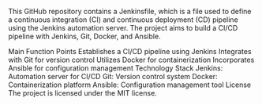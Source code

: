 This GitHub repository contains a Jenkinsfile, which is a file used to define a continuous integration (CI) and continuous deployment (CD) pipeline using the Jenkins automation server. The project aims to build a CI/CD pipeline with Jenkins, Git, Docker, and Ansible.

Main Function Points
Establishes a CI/CD pipeline using Jenkins
Integrates with Git for version control
Utilizes Docker for containerization
Incorporates Ansible for configuration management
Technology Stack
Jenkins: Automation server for CI/CD
Git: Version control system
Docker: Containerization platform
Ansible: Configuration management tool
License
The project is licensed under the MIT license.
